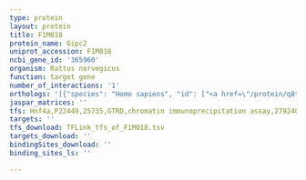 ```yaml
---
type: protein
layout: protein
title: F1M018
protein_name: Gipc2
uniprot_accession: F1M018
ncbi_gene_id: '365960'
organism: Rattus norvegicus
function: target gene
number_of_interactions: '1'
orthologs: '[{"species": "Homo sapiens", "id": ["<a href=\"/protein/q8tf65\">Q8TF65</a>"]}, {"species": "Mus musculus", "id": ["<a href=\"/protein/q9z2h7\">Q9Z2H7</a>"]}, {"species": "Caenorhabditis elegans", "id": ["Q18488", "Q20393"]}]'
jaspar_matrices: ''
tfs: Hnf4a,P22449,25735,GTRD,chromatin immunoprecipitation assay,27924024%5Buid%5D,No
targets: ''
tfs_download: TFLink_tfs_of_F1M018.tsv
targets_download: ''
bindingSites_download: ''
binding_sites_ls: ''

---
```

